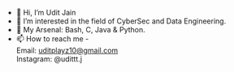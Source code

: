 - 👋 Hi, I’m Udit Jain
- 👀 I’m interested in the field of CyberSec and Data Engineering.
- 🔫 My Arsenal: Bash, C, Java & Python.
- 📫 How to reach me - <br>
     Email: uditplayz10@gmail.com <br>
     Instagram: @udittt.j

<!---
uditplayz/uditplayz is a ✨ special ✨ repository because its `README.md` (this file) appears on your GitHub profile.
You can click the Preview link to take a look at your changes.
--->
